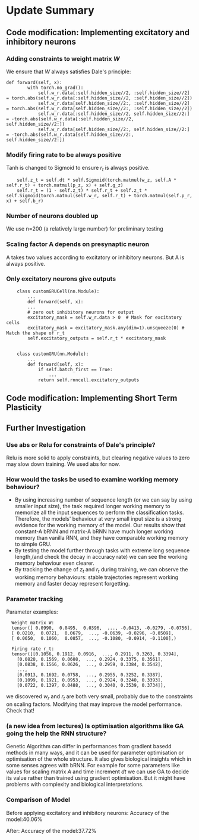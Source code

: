 # Update Summary
## Code modification: Implementing excitatory and inhibitory neurons
### Adding constraints to weight matrix $W$
We ensure that $W$ always satisfies Dale's principle:

    def forward(self, x):        
            with torch.no_grad():
                self.w_r.data[:self.hidden_size//2, :self.hidden_size//2] = torch.abs(self.w_r.data[:self.hidden_size//2, :self.hidden_size//2])
                self.w_r.data[self.hidden_size//2:, :self.hidden_size//2] = torch.abs(self.w_r.data[self.hidden_size//2:, :self.hidden_size//2])
                self.w_r.data[:self.hidden_size//2, self.hidden_size//2:] = -torch.abs(self.w_r.data[:self.hidden_size//2, self.hidden_size//2:])
                self.w_r.data[self.hidden_size//2:, self.hidden_size//2:] = -torch.abs(self.w_r.data[self.hidden_size//2:, self.hidden_size//2:])

### Modify firing rate to be always positive
Tanh is changed to Sigmoid to ensure $r_t$ is always positive.

        self.z_t = self.dt * self.Sigmoid(torch.matmul(w_z, self.A * self.r_t) + torch.matmul(p_z, x) + self.g_z)
        self.r_t = (1 - self.z_t) * self.r_t + self.z_t * self.Sigmoid(torch.matmul(self.w_r, self.r_t) + torch.matmul(self.p_r, x) + self.b_r)

### Number of neurons doubled up
We use n=200 (a relatively large number) for preliminary testing

### Scaling factor A depends on presynaptic neuron
A takes two values according to excitatory or inhibitory neurons. But A is always positive.

### Only excitatory neurons give outputs

        class customGRUCell(nn.Module):
            ...
            def forward(self, x): 
            ...
            # zero out inhibitory neurons for output
            excitatory_mask = self.w_r.data > 0  # Mask for excitatory cells
            excitatory_mask = excitatory_mask.any(dim=1).unsqueeze(0) # Match the shape of r_t
            self.excitatory_outputs = self.r_t * excitatory_mask


        class customGRU(nn.Module):
            ...
            def forward(self, x):
                if self.batch_first == True:
                    ...
                return self.rnncell.excitatory_outputs   
        
## Code modification: Implementing Short Term Plasticity

## Further Investigation
### Use abs or Relu for constraints of Dale's principle?
Relu is more solid to apply constraints, but clearing negative values to zero may slow down training.
We used abs for now.

### How would the tasks be used to examine working memory behaviour?
- By using increasing number of sequence length (or we can say by using smaller input size), the task required longer working memory to memorize all the input sequences to perform the classification tasks. Therefore, the models' behaviour at very small input size is a strong evidence for the working memory of the model. Our results show that constant-A bRNN and matrix-A bRNN have much longer working memory than vanilla RNN, and they have comparable working memory to simple GRU.
- By testing the model further through tasks with extreme long sequence length,(and check the decay in accuracy rate) we can see the working memory behaviour even clearer.
- By tracking the change of $z_t$ and $r_t$ during training, we can observe the working memory behaviours: stable trajectories represent working memory and faster decay represent forgetting.


### Parameter tracking
Parameter examples:

      Weight matrix W:
      tensor([ 0.0990,  0.0495,  0.0396,  ..., -0.0413, -0.0279, -0.0756],
      [ 0.0210,  0.0721,  0.0679,  ..., -0.0639, -0.0296, -0.0509],
      [ 0.0650,  0.1060,  0.0857,  ..., -0.1080, -0.0914, -0.1100],)

      Firing rate r_t:
      tensor([[0.1056, 0.1912, 0.0916,  ..., 0.2911, 0.3263, 0.3394],
        [0.0820, 0.1569, 0.0608,  ..., 0.2924, 0.3375, 0.3561],
        [0.0838, 0.1566, 0.0626,  ..., 0.2959, 0.3384, 0.3542],
        ...,
        [0.0913, 0.1692, 0.0758,  ..., 0.2955, 0.3252, 0.3387],
        [0.1099, 0.1921, 0.0953,  ..., 0.2924, 0.3240, 0.3393],
        [0.0722, 0.1397, 0.0488,  ..., 0.3040, 0.3539, 0.3734]],

we discovered $w_r$ and $r_t$ are both very small, probably due to the constraints on scaling factors. Modifying that may improve the model performance. Check that!

### (a new idea from lectures) Is optimisation algorithms like GA going the help the RNN structure?
Genetic Algorithm can differ in performances from gradient basedd methods in many ways, and it can be used for parameter optimisation or optimisation of the whole structure. It also gives biological insights which in some senses 
agrees with bRNN. For example for some parameters like values for scaling matrix $A$ and time increment $dt$ we can use GA to decide its value rather than trained using gradient optimisation. But it might have problems with complexity and 
biological interpretations.


### Comparison of Model

Before applying excitatory and inhibitory neurons: Accuracy of the model:40.06%

After: Accuracy of the model:37.72%


